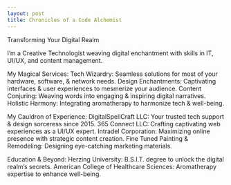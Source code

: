 ```yaml
---
layout: post
title: Chronicles of a Code Alchemist
---
```


Transforming Your Digital Realm 

I’m a Creative Technologist weaving digital enchantment with skills in IT, UI/UX, and content management.

My Magical Services: 
Tech Wizardry: Seamless solutions for most of your hardware, software, & network needs. 
Design Enchantments: Captivating interfaces & user experiences to mesmerize your audience. 
Content Conjuring: Weaving words into engaging & inspiring digital narratives. 
Holistic Harmony: Integrating aromatherapy to harmonize tech & well-being.

My Cauldron of Experience: 
DigitalSpellCraft LLC: Your trusted tech support & design sorceress since 2015. 
365 Connect LLC: Crafting captivating web experiences as a UI/UX expert. 
Intradel Corporation: Maximizing online presence with strategic content creation. 
Fine Tuned Painting & Remodeling: Designing eye-catching marketing materials.

Education & Beyond: 
Herzing University: B.S.I.T. degree to unlock the digital realm’s secrets. 
American College of Healthcare Sciences: Aromatherapy expertise to enhance well-being.

